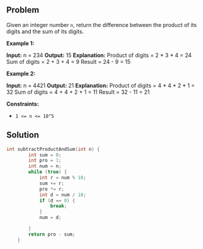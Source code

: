 
## Problem

Given an integer number `n`, return the difference between the product of its digits and the sum of its digits.

**Example 1:**

**Input:** n = 234
**Output:** 15 
**Explanation:** 
Product of digits = 2 * 3 * 4 = 24 
Sum of digits = 2 + 3 + 4 = 9 
Result = 24 - 9 = 15

**Example 2:**

**Input:** n = 4421
**Output:** 21
**Explanation:** 
Product of digits = 4 * 4 * 2 * 1 = 32 
Sum of digits = 4 + 4 + 2 + 1 = 11 
Result = 32 - 11 = 21

**Constraints:**

-   `1 <= n <= 10^5`


## Solution

```cpp
int subtractProductAndSum(int n) {
        int sum = 0;
        int pro = 1;
        int num = n;
        while (true) {
            int r = num % 10;
            sum += r;
            pro *= r;
            int d = num / 10;
            if (d == 0) {
                break;
            }
            num = d;

        }
        return pro - sum;
    }
```

